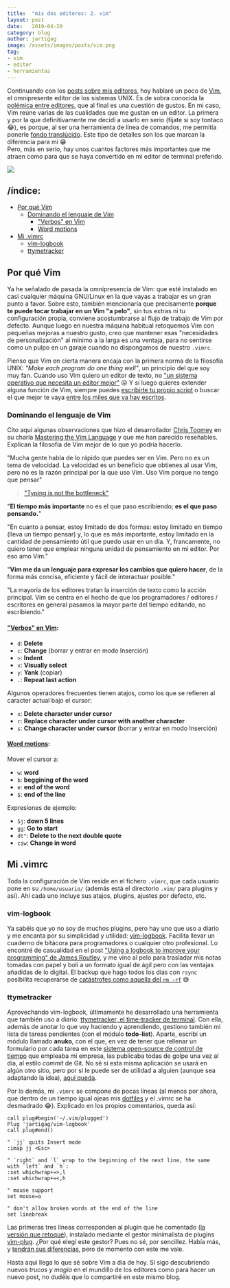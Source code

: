 ```yaml
---
title:  "mis dos editores: 2. vim"
layout: post
date:   2019-04-20
category: blog
author: jartigag
image: /assets/images/posts/vim.png
tag:
- vim
- editor
- herramientas
---
```


Continuando con los [posts sobre mis editores](https://jartigag.xyz/sublime), hoy hablaré un poco de [Vim](https://www.vim.org), el omnipresente editor de los sistemas UNIX. Es de sobra conocida la [polémica entre editores](https://en.wikipedia.org/wiki/Editor_war), que al final es una cuestión de gustos. En mi caso, Vim reúne varias de las cualidades que me gustan en un editor. La primera y por la que definitivamente me decidí a usarlo en serio (fíjate si soy tontaco 😂), es porque, al ser una herramienta de línea de comandos, me permitía ponerle [fondo translúcido](https://mastodon.social/@jartigag/101410841768233301). Este tipo de detalles son los que marcan la diferencia para mí 😁    
Pero, más en serio, hay unos cuantos factores más importantes que me atraen como para que se haya convertido en mi editor de terminal preferido.

![]({{site.baseurl}}/assets/images/posts/vim.png)

## /índice:

- [Por qué Vim](#por-qué-vim)
	- [Dominando el lenguaje de Vim](#dominando-el-lenguaje-de-vim)
		- ["Verbos" en Vim](#verbos-en-vim)
		- [Word motions](#word-motions)
- [Mi .vimrc](#mi-vimrc)
	- [vim-logbook](#vim-logbook)
	- [ttymetracker](#ttymetracker)

## Por qué Vim

Ya he señalado de pasada la omnipresencia de Vim: que esté instalado en casi cualquier máquina GNU/Linux en la que vayas a trabajar es un gran punto a favor. Sobre esto, también mencionaría que precisamente **porque te puede tocar trabajar en un Vim "a pelo"**, sin tus extras ni tu configuración propia, conviene acostumbrarse al flujo de trabajo de Vim por defecto. Aunque luego en nuestra máquina habitual retoquemos Vim con pequeñas mejoras a nuestro gusto, creo que mantener esas "necesidades de personalización" al mínimo a la larga es una ventaja, para no sentirse como un pulpo en un garaje cuando no dispongamos de nuestro `.vimrc`. 

Pienso que Vim en cierta manera encaja con la primera norma de la filosofía UNIX: *"Make each program do one thing well"*, un principio del que soy muy fan. Cuando uso Vim quiero un editor de texto, no ["un sistema operativo que necesita un editor mejor"](http://wiki.c2.com/?EmacsAsOperatingSystem) 😛 Y si luego quieres extender alguna función de Vim, siempre puedes [escribirte tu propio script](http://andrewscala.com/vimscript) o buscar el que mejor te vaya [entre los miles que ya hay escritos](https://www.vim.org/scripts).

### Dominando el lenguaje de Vim

Cito aquí algunas observaciones que hizo el desarrollador [Chris Toomey](https://ctoomey.com) en su charla [Mastering the Vim Language](https://youtu.be/wlR5gYd6um0) y que me han parecido reseñables. Explican la filosofía de Vim mejor de lo que yo podría hacerlo.

"Mucha gente habla de lo rápido que puedes ser en Vim. Pero no es un tema de velocidad. La velocidad es un beneficio que obtienes al usar Vim, pero no es la razón principal por la que uso Vim. Uso Vim porque no tengo que pensar"
> ["Typing is not the bottleneck"](http://anarchycreek.com/2009/05/26/how-tdd-and-pairing-increase-production)

"**El tiempo más importante** no es el que paso escribiendo; **es el que paso pensando.**"

"En cuanto a pensar, estoy limitado de dos formas: estoy limitado en tiempo (lleva un tiempo pensar) y, lo que es más importante, estoy limitado en la cantidad de pensamiento útil que puedo usar en un día. Y, francamente, no quiero tener que emplear ninguna unidad de pensamiento en mi editor. Por eso amo Vim."

"**Vim me da un lenguaje para expresar los cambios que quiero hacer**, de la forma más concisa, eficiente y fácil de interactuar posible."

"La mayoría de los editores tratan la inserción de texto como la acción principal. Vim se centra en el hecho de que los programadores / editores / escritores en general pasamos la mayor parte del tiempo editando, no escribiendo."

#### ["Verbos" en Vim](http://vimdoc.sourceforge.net/htmldoc/motion.html#operator):
- `d`: **Delete**
- `c`: **Change** (borrar y entrar en modo Inserción)
- `>`: **Indent**
- `v`: **Visually select**
- `y`: **Yank** (copiar)
- `.`: **Repeat last action**

Algunos operadores frecuentes tienen atajos, como los que se refieren al caracter actual bajo el cursor:  
- `x`: **Delete character under cursor**
- `r`: **Replace character under cursor with another character**
- `s`: **Change character under cursor** (borrar y entrar en modo Inserción)

#### [Word motions](http://vimdoc.sourceforge.net/htmldoc/motion.html#word-motions):
Mover el cursor a:  
- `w`: **word**
- `b`: **beggining of the word**
- `e`: **end of the word**
- `$`: **end of the line**

Expresiones de ejemplo:  
- `5j`: **down 5 lines**
- `gg`: **Go to start**
- `dt"`: **Delete to the next double quote**
- `ciw`: **Change in word**

## Mi .vimrc

Toda la configuración de Vim reside en el fichero `.vimrc`, que cada usuario pone en su `/home/usuario/` (además está el directorio `.vim/` para plugins y así). Ahí cada uno incluye sus atajos, plugins, ajustes por defecto, etc.


### vim-logbook

Ya sabéis que yo no soy de muchos plugins, pero hay uno que uso a diario y me encanta por su simplicidad y utilidad: [vim-logbook](https://github.com/jamesroutley/vim-logbook). Facilita llevar un cuaderno de bitácora para programadores o cualquier otro profesional. Lo encontré de casualidad en el post ["Using a logbook to improve your programming" de James Routley](https://routley.io/tech/2017/11/23/logbook.html), y me vino al pelo para trasladar mis notas tomadas con papel y boli a un formato igual de ágil pero con las ventajas añadidas de lo digital. El backup que hago todos los días con `rsync` posibilita recuperarse de [catástrofes como aquella del `rm -rf`](https://mastodon.social/@jartigag/101736679079543483) 😅

### ttymetracker

Aprovechando vim-logbook, últimamente he desarrollado una herramienta que también uso a diario: [ttymetracker, el time-tracker de terminal](https://github.com/jartigag/ttymetracker). Con ella, además de anotar lo que voy haciendo y aprendiendo, gestiono también mi lista de tareas pendientes (con el módulo **todo-list**). Aparte, escribí un módulo llamado **anuko**, con el que, en vez de tener que rellenar un formulario por cada tarea en este [sistema open-source de control de tiempo](https://www.anuko.com/time_tracker/index.htm) que empleaba mi empresa, las publicaba todas de golpe una vez al día, al estilo *commit* de Git. No sé si esta misma aplicación se usará en algún otro sitio, pero por si le puede ser de utilidad a alguien (aunque sea adaptando la idea), [aquí queda](https://github.com/jartigag/ttymetracker).

Por lo demás, mi `.vimrc` se compone de pocas líneas (al menos por ahora, que dentro de un tiempo igual ojeas mis [dotfiles](https://github.com/jartigag/dotfiles) y el .vimrc se ha desmadrado 😂). Explicado en los propios comentarios, queda así:

```
call plug#begin('~/.vim/plugged')
Plug 'jartigag/vim-logbook'
call plug#end()

" `jj` quits Insert mode
:imap jj <Esc> 

" `right` and `l` wrap to the beginning of the next line, the same with `left` and `h`:
:set whichwrap+=>,l
:set whichwrap+=<,h

" mouse support
set mouse=a

" don't allow broken words at the end of the line
set linebreak
```

Las primeras tres líneas corresponden al plugin que he comentado ([la versión que retoqué](https://github.com/jartigag/vim-logbook)), instalado mediante el gestor minimalista de plugins [vim-plug](https://github.com/junegunn/vim-plug). ¿Por qué elegí este gestor? Pues no sé, por sencillez. Había más, y [tendrán sus diferencias](https://vi.stackexchange.com/questions/388/what-is-the-difference-between-the-vim-plugin-managers), pero de momento con este me vale.

Hasta aquí llega lo que sé sobre Vim a día de hoy. Si sigo descubriendo nuevos *trucos y magia* en el mundillo de los editores como para hacer un nuevo post, no dudéis que lo compartiré en este mismo blog. 
